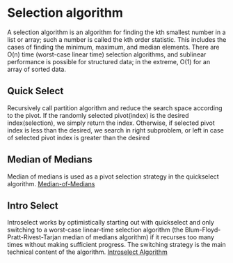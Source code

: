 # Selection algorithm
A selection algorithm is an algorithm for finding the kth smallest number in a list or array; such a number is called the kth order statistic. This includes the cases of finding the minimum, maximum, and median elements. There are O(n) time (worst-case linear time) selection algorithms, and sublinear performance is possible for structured data; in the extreme, O(1) for an array of sorted data. 

## Quick Select
Recursively call partition algorithm and reduce the search space according to the pivot. If the randomly selected pivot(index) is the desired index(selection), we simply return the index. Otherwise, if selected pivot index is less than the desired, we search in right subproblem, or left in case of selected pivot index is greater than the desired
## Median of Medians
Median of medians is used as a pivot selection strategy in the quickselect algorithm.
[Median-of-Medians](https://en.wikipedia.org/wiki/Median_of_medians)
## Intro Select
Introselect works by optimistically starting out with quickselect and only switching to a worst-case linear-time selection algorithm (the Blum-Floyd-Pratt-Rivest-Tarjan median of medians algorithm) if it recurses too many times without making sufficient progress. The switching strategy is the main technical content of the algorithm.
[Introselect Algorithm](https://en.wikipedia.org/wiki/Introselect)